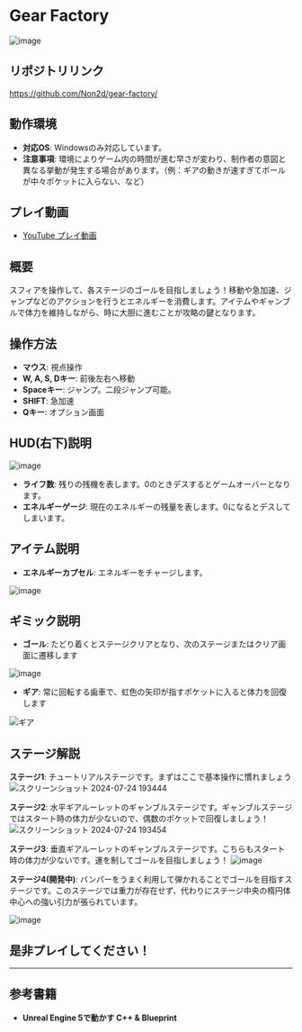 # Gear Factory
![image](https://i9.ytimg.com/vi_webp/WSX1oQJS37M/mq2.webp?sqp=CNCqg7UG-oaymwEmCMACELQB8quKqQMa8AEB-AH-CYAC0AWKAgwIABABGFMgXChlMA8=&rs=AOn4CLAMXgxoGa2JNzTAh95hqmFMR6tYzg)

## リポジトリリンク
https://github.com/Non2d/gear-factory/

## 動作環境

- **対応OS**: Windowsのみ対応しています。
- **注意事項**: 環境によりゲーム内の時間が進む早さが変わり、制作者の意図と異なる挙動が発生する場合があります。（例：ギアの動きが速すぎてボールが中々ポケットに入らない、など）

## プレイ動画

- [YouTube プレイ動画](https://youtu.be/WSX1oQJS37M)

## 概要

スフィアを操作して、各ステージのゴールを目指しましょう！移動や急加速、ジャンプなどのアクションを行うとエネルギーを消費します。アイテムやギャンブルで体力を維持しながら、時に大胆に進むことが攻略の鍵となります。

## 操作方法

- **マウス**: 視点操作
- **W, A, S, Dキー**: 前後左右へ移動
- **Spaceキー**: ジャンプ。二段ジャンプ可能。
- **SHIFT**: 急加速
- **Qキー**: オプション画面

## HUD(右下)説明
![image](https://github.com/user-attachments/assets/f1cd7861-523b-4a63-96ae-91919d5fd951)
- **ライフ数**: 残りの残機を表します。0のときデスするとゲームオーバーとなります。
- **エネルギーゲージ**: 現在のエネルギーの残量を表します。0になるとデスしてしまいます。

## アイテム説明

- **エネルギーカプセル**: エネルギーをチャージします。

![image](https://github.com/user-attachments/assets/8e02368e-17b4-444d-9e05-05d866180a39)

## ギミック説明

- **ゴール**: たどり着くとステージクリアとなり、次のステージまたはクリア画面に遷移します

![image](https://github.com/user-attachments/assets/26ce468d-669b-484c-b78b-be611e6164cc)

- **ギア**: 常に回転する歯車で、虹色の矢印が指すポケットに入ると体力を回復します

![ギア](https://github.com/Non2d/gear-factory-release/assets/102778345/7c9f50a1-5058-4992-b3c5-ed395d67f1b6)

## ステージ解説

**ステージ1**: チュートリアルステージです。まずはここで基本操作に慣れましょう
![スクリーンショット 2024-07-24 193444](https://github.com/user-attachments/assets/3ea8c7d0-268c-4414-9350-cb62688bef07)


**ステージ2**: 水平ギアルーレットのギャンブルステージです。ギャンブルステージではスタート時の体力が少ないので、偶数のポケットで回復しましょう！
![スクリーンショット 2024-07-24 193454](https://github.com/user-attachments/assets/011a381c-c72a-4f8e-929b-201b75e2f32b)


**ステージ3**: 垂直ギアルーレットのギャンブルステージです。こちらもスタート時の体力が少ないです。運を制してゴールを目指しましょう！
![image](https://github.com/user-attachments/assets/2c0e4dbc-1586-4271-a981-d474af2ce608)


**ステージ4(開発中)**: バンパーをうまく利用して弾かれることでゴールを目指すステージです。このステージでは重力が存在せず、代わりにステージ中央の楕円体中心への強い引力が張られています。

![image](https://github.com/Non2d/gear-factory-release/assets/102778345/ba503f43-e5ce-4421-b432-b695b8a59bc2)


## 是非プレイしてください！


---

## 参考書籍

- **Unreal Engine 5で動かす C++ & Blueprint**

